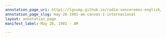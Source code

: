 ```yaml
---
annotation_page_uri: https://lgsump.github.io/radio-venceremos-english/annotations/may-26-1981-am-canvas-1-internacional.json
annotation_page_slug: may-26-1981-am-canvas-1-internacional
layout: annotation_page
manifest_label: May 26, 1981 - AM

---
```

